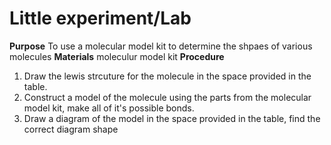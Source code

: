 # Little experiment/Lab
**Purpose** To use a molecular model kit to determine the shpaes of various molecules
**Materials** moleculur model kit
**Procedure**
1. Draw the lewis strcuture for the molecule in the space provided in the table.
2. Construct a model of the molecule using the parts from the molecular model kit, make all of it's possible bonds.
3. Draw a diagram of the model in the space provided in the table, find the correct diagram shape
